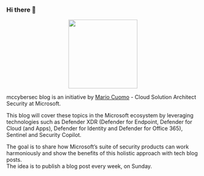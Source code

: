 ### Hi there 👋

<div align="center">
  <img src="https://github.com/mariocuomo/mariocuomo.github.io/blob/master/images/me_give.png" width="180"></img><br>
</div>

mccybersec blog is an initiative by [Mario Cuomo](https://github.com/mariocuomo/) - Cloud Solution Architect Security at Microsoft.

This blog will cover these topics in the Microsoft ecosystem by leveraging technologies such as Defender XDR (Defender for Endpoint, Defender for Cloud (and Apps), Defender for Identity and Defender for Office 365), Sentinel and Security Copilot.

The goal is to share how Microsoft’s suite of security products can work harmoniously and show the benefits of this holistic approach with tech blog posts.<br>
The idea is to publish a blog post every week, on Sunday.
